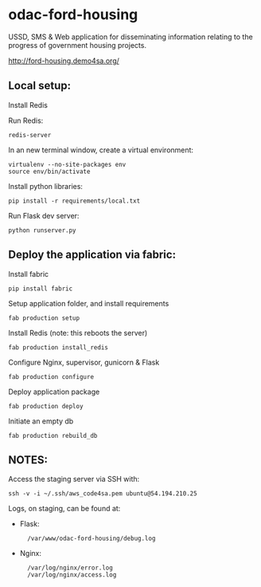 odac-ford-housing
=================

USSD, SMS &amp; Web application for disseminating information relating to the progress of government housing projects.

http://ford-housing.demo4sa.org/

Local setup:
------------
Install Redis

Run Redis:

    redis-server

In an new terminal window, create a virtual environment:

    virtualenv --no-site-packages env
    source env/bin/activate

Install python libraries:

    pip install -r requirements/local.txt

Run Flask dev server:

    python runserver.py


Deploy the application via fabric:
----------------------------------
Install fabric

    pip install fabric

Setup application folder, and install requirements

    fab production setup

Install Redis (note: this reboots the server)

    fab production install_redis

Configure Nginx, supervisor, gunicorn & Flask

    fab production configure

Deploy application package

    fab production deploy

Initiate an empty db

    fab production rebuild_db



NOTES:
------
Access the staging server via SSH with:

    ssh -v -i ~/.ssh/aws_code4sa.pem ubuntu@54.194.210.25


Logs, on staging, can be found at:

* Flask:

        /var/www/odac-ford-housing/debug.log

* Nginx:

        /var/log/nginx/error.log
        /var/log/nginx/access.log